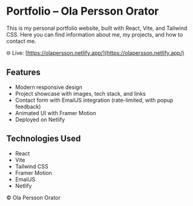 # Portfolio – Ola Persson Orator

This is my personal portfolio website, built with React, Vite, and Tailwind CSS. Here you can find information about me, my projects, and how to contact me.

🌐 Live: [https://olapersson.netlify.app/](https://olapersson.netlify.app/)

## Features

- Modern responsive design
- Project showcase with images, tech stack, and links
- Contact form with EmailJS integration (rate-limited, with popup feedback)
- Animated UI with Framer Motion
- Deployed on Netlify

## Technologies Used

- React
- Vite
- Tailwind CSS
- Framer Motion
- EmailJS
- Netlify


© Ola Persson Orator
